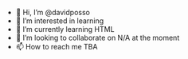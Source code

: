 - 👋 Hi, I’m @davidposso
- 👀 I’m interested in learning
- 🌱 I’m currently learning HTML
- 💞️ I’m looking to collaborate on N/A at the moment
- 📫 How to reach me TBA

<!---
davidposso/davidposso is a ✨ special ✨ repository because its `README.md` (this file) appears on your GitHub profile.
You can click the Preview link to take a look at your changes.
--->
